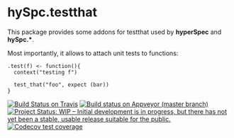 # hySpc.testthat

This package provides some addons for testthat used by **hyperSpec** and **hySpc.\***.

Most importantly, it allows to attach unit tests to  functions:

```{r}
.test(f) <- function(){
  context("testing f")
  
  test_that("foo", expect (bar))
}
```

<!-- badges: start -->
<!--
[![CRAN
status](https://www.r-pkg.org/badges/version/hySpc.testthat)](https://cran.r-project.org/package=hySpc.testthat)
-->
[![Build Status on Travis](https://travis-ci.com/r-hyperspec/hySpc.testthat.svg?branch=master)](https://travis-ci.com/github/r-hyperspec/hySpc.testthat)
[![Build status on Appveyor (master branch)](https://ci.appveyor.com/api/projects/status/n4u2bnaujyqaklrg/branch/master?svg=true)](https://ci.appveyor.com/project/cbeleites/hyspc-testthat/branch/master)
[![Project Status: WIP – Initial development is in progress, but there has not yet been a stable, usable release suitable for the public.](https://www.repostatus.org/badges/latest/wip.svg)](https://www.repostatus.org/#wip)
[![Codecov test coverage](https://codecov.io/gh/r-hyperspec/hySpc.testthat/branch/master/graph/badge.svg)](https://codecov.io/gh/r-hyperspec/hySpc.testthat?branch=master)
<!-- badges: end -->


